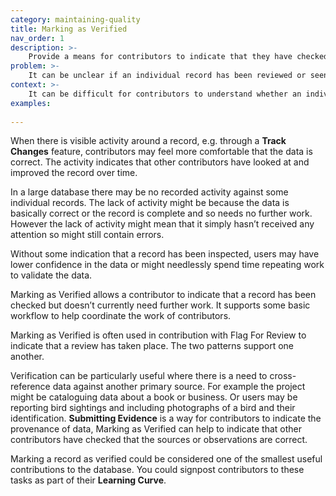 ```yaml
---
category: maintaining-quality
title: Marking as Verified
nav_order: 1
description: >-
    Provide a means for contributors to indicate that they have checked or reviewed a record.
problem: >-
    It can be unclear if an individual record has been reviewed or seen by other contributors
context: >-
    It can be difficult for contributors to understand whether an individual record has not been updated because it is correct or that it just hasn’t yet been checked by another user.
examples:
    
---
```


When there is visible activity around a record, e.g. through a **Track Changes** feature, contributors may feel more comfortable that the data is correct. The activity indicates that other contributors have looked at and improved the record over time.

In a large database there may be no recorded activity against some individual records. The lack of activity might be because the data is basically correct or the record is complete and so needs no further work. However the lack of activity might mean that it simply hasn’t received any attention so might still contain errors.

Without some indication that a record has been inspected, users may have lower confidence in the data or might needlessly spend time repeating work to validate the data.

Marking as Verified allows a contributor to indicate that a record has been checked but doesn’t currently need further work. It supports some basic workflow to help coordinate the work of contributors.

Marking as Verified is often used in contribution with Flag For Review to indicate that a review has taken place. The two patterns support one another.

Verification can be particularly useful where there is a need to cross-reference data against another primary source. For example the project might be cataloguing data about a book or business. Or users may be reporting bird sightings and including photographs of a bird and their identification. **Submitting Evidence** is a way for contributors to indicate the provenance of data, Marking as Verified can help to indicate that other contributors have checked that the sources or observations are correct.

Marking a record as verified could be considered one of the smallest useful contributions to the database. You could signpost contributors to these tasks as part of their **Learning Curve**.
